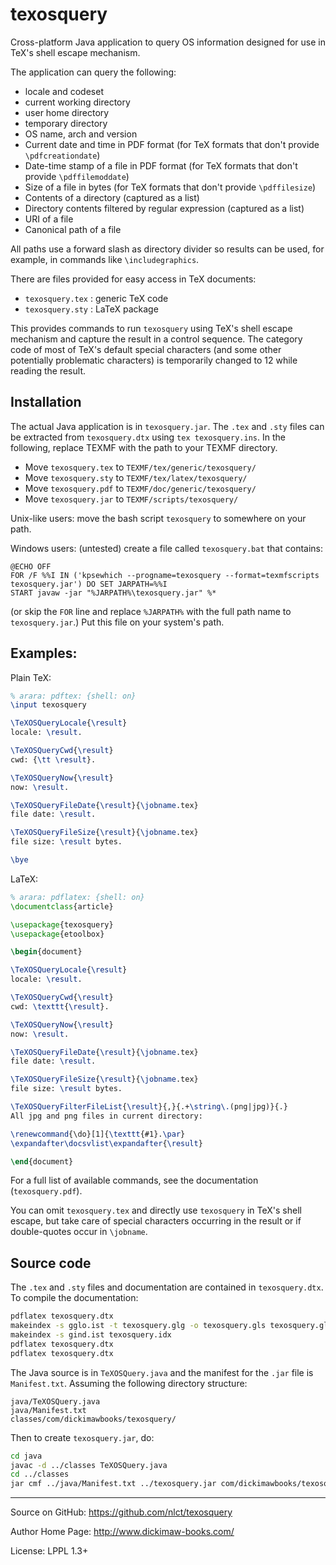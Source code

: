 # texosquery
Cross-platform Java application to query OS information designed for use in 
TeX's shell escape mechanism.

The application can query the following:

 - locale and codeset
 - current working directory
 - user home directory
 - temporary directory
 - OS name, arch and version
 - Current date and time in PDF format
   (for TeX formats that don't provide `\pdfcreationdate`)
 - Date-time stamp of a file in PDF format
   (for TeX formats that don't provide `\pdffilemoddate`)
 - Size of a file in bytes
   (for TeX formats that don't provide `\pdffilesize`)
 - Contents of a directory (captured as a list)
 - Directory contents filtered by regular expression
   (captured as a list)
 - URI of a file
 - Canonical path of a file

All paths use a forward slash as directory divider so results
can be used, for example, in commands like `\includegraphics`.

There are files provided for easy access in TeX documents:

 - `texosquery.tex` : generic TeX code
 - `texosquery.sty` : LaTeX package

This provides commands to run `texosquery` using TeX's shell
escape mechanism and capture the result in a control sequence.
The category code of most of TeX's default special characters 
(and some other potentially problematic characters) is temporarily 
changed to 12 while reading the result.

## Installation

The actual Java application is in `texosquery.jar`.
The `.tex` and `.sty` files can be extracted from `texosquery.dtx`
using `tex texosquery.ins`. In the following, replace TEXMF with the
path to your TEXMF directory.

 - Move `texosquery.tex` to `TEXMF/tex/generic/texosquery/`
 - Move `texosquery.sty` to `TEXMF/tex/latex/texosquery/`
 - Move `texosquery.pdf` to `TEXMF/doc/generic/texosquery/`
 - Move `texosquery.jar` to `TEXMF/scripts/texosquery/`

Unix-like users: move the bash script `texosquery` to somewhere on
your path.

Windows users: (untested) create a file called `texosquery.bat` that contains:
```dos
@ECHO OFF
FOR /F %%I IN ('kpsewhich --progname=texosquery --format=texmfscripts texosquery.jar') DO SET JARPATH=%%I
START javaw -jar "%JARPATH%\texosquery.jar" %*
```
(or skip the `FOR` line and replace `%JARPATH%` with the full path name to 
`texosquery.jar`.) Put this file on your system's path.

## Examples:

Plain TeX:

```tex
% arara: pdftex: {shell: on}
\input texosquery

\TeXOSQueryLocale{\result}
locale: \result.

\TeXOSQueryCwd{\result}
cwd: {\tt \result}.

\TeXOSQueryNow{\result}
now: \result.

\TeXOSQueryFileDate{\result}{\jobname.tex}
file date: \result.

\TeXOSQueryFileSize{\result}{\jobname.tex}
file size: \result bytes.

\bye
```

LaTeX:

```latex
% arara: pdflatex: {shell: on}
\documentclass{article}

\usepackage{texosquery}
\usepackage{etoolbox}

\begin{document}

\TeXOSQueryLocale{\result}
locale: \result.

\TeXOSQueryCwd{\result}
cwd: \texttt{\result}.

\TeXOSQueryNow{\result}
now: \result.

\TeXOSQueryFileDate{\result}{\jobname.tex}
file date: \result.

\TeXOSQueryFileSize{\result}{\jobname.tex}
file size: \result bytes.

\TeXOSQueryFilterFileList{\result}{,}{.+\string\.(png|jpg)}{.}
All jpg and png files in current directory:

\renewcommand{\do}[1]{\texttt{#1}.\par}
\expandafter\docsvlist\expandafter{\result}

\end{document}
```

For a full list of available commands, see the documentation
(`texosquery.pdf`).

You can omit `texosquery.tex` and directly use `texosquery`
in TeX's shell escape, but take care of special characters
occurring in the result or if double-quotes occur in
`\jobname`.

## Source code

The `.tex` and `.sty` files and documentation are contained in
`texosquery.dtx`. To compile the documentation:
```bash
pdflatex texosquery.dtx
makeindex -s gglo.ist -t texosquery.glg -o texosquery.gls texosquery.glo
makeindex -s gind.ist texosquery.idx
pdflatex texosquery.dtx
pdflatex texosquery.dtx
```

The Java source is in `TeXOSQuery.java` and the manifest for the
`.jar` file is `Manifest.txt`. Assuming the following directory
structure:
```
java/TeXOSQuery.java
java/Manifest.txt
classes/com/dickimawbooks/texosquery/
```
Then to create `texosquery.jar`, do:
```bash
cd java 
javac -d ../classes TeXOSQuery.java
cd ../classes
jar cmf ../java/Manifest.txt ../texosquery.jar com/dickimawbooks/texosquery/*.class
```

---

Source on GitHub: https://github.com/nlct/texosquery

Author Home Page: http://www.dickimaw-books.com/

License: LPPL 1.3+
